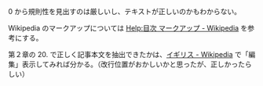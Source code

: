 0 から規則性を見出すのは厳しいし、テキストが正しいのかもわからない。

Wikipedia のマークアップについては [Help:目次 マークアップ \- Wikipedia](https://ja.wikipedia.org/wiki/Help:%E7%9B%AE%E6%AC%A1_%E3%83%9E%E3%83%BC%E3%82%AF%E3%82%A2%E3%83%83%E3%83%97) を参考にする。

第２章の 20. で正しく記事本文を抽出できたかは、[イギリス \- Wikipedia](https://ja.wikipedia.org/wiki/%E3%82%A4%E3%82%AE%E3%83%AA%E3%82%B9) で「編集」表示してみれば分かる。（改行位置がおかしいかと思ったが、正しかったらしい）
